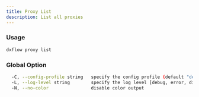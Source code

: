 ```yaml
---
title: Proxy List 
description: List all proxies
---
```


### Usage

```bash
dxflow proxy list
```

### Global Option

```bash
  -C, --config-profile string   specify the config profile (default "default")
  -L, --log-level string        specify the log level [debug, error, disabled] (default "disabled")
  -N, --no-color                disable color output
```

